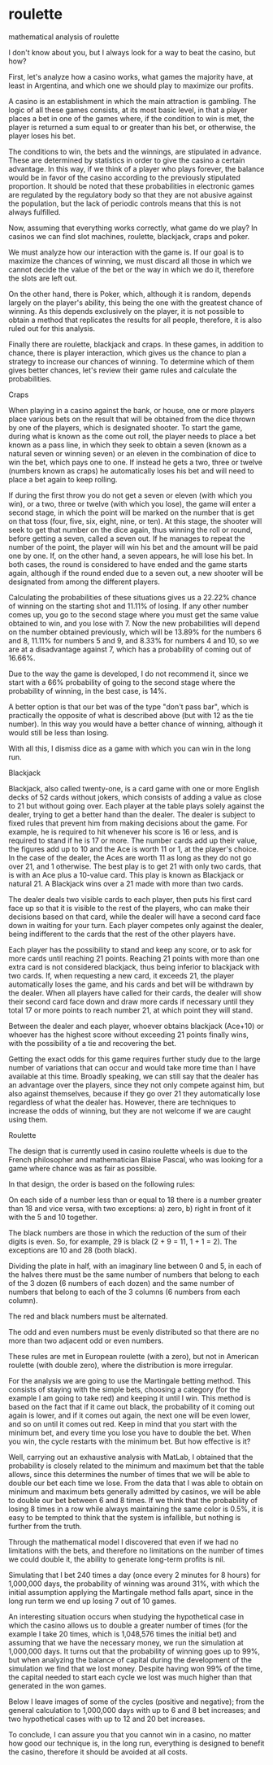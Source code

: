 # roulette
mathematical analysis of roulette


I don't know about you, but I always look for a way to beat the casino, but how?

First, let's analyze how a casino works, what games the majority have, at least in Argentina, and which one we should play to maximize our profits.

A casino is an establishment in which the main attraction is gambling. The logic of all these games consists, at its most basic level, in that a player places a bet in one of the games where, if the condition to win is met, the player is returned a sum equal to or greater than his bet, or otherwise, the player loses his bet.

The conditions to win, the bets and the winnings, are stipulated in advance. These are determined by statistics in order to give the casino a certain advantage. In this way, if we think of a player who plays forever, the balance would be in favor of the casino according to the previously stipulated proportion. It should be noted that these probabilities in electronic games are regulated by the regulatory body so that they are not abusive against the population, but the lack of periodic controls means that this is not always fulfilled.

Now, assuming that everything works correctly, what game do we play? In casinos we can find slot machines, roulette, blackjack, craps and poker.

We must analyze how our interaction with the game is. If our goal is to maximize the chances of winning, we must discard all those in which we cannot decide the value of the bet or the way in which we do it, therefore the slots are left out.

On the other hand, there is Poker, which, although it is random, depends largely on the player's ability, this being the one with the greatest chance of winning. As this depends exclusively on the player, it is not possible to obtain a method that replicates the results for all people, therefore, it is also ruled out for this analysis.

Finally there are roulette, blackjack and craps. In these games, in addition to chance, there is player interaction, which gives us the chance to plan a strategy to increase our chances of winning. To determine which of them gives better chances, let's review their game rules and calculate the probabilities.


Craps

When playing in a casino against the bank, or house, one or more players place various bets on the result that will be obtained from the dice thrown by one of the players, which is designated shooter. To start the game, during what is known as the come out roll, the player needs to place a bet known as a pass line, in which they seek to obtain a seven (known as a natural seven or winning seven) or an eleven in the combination of dice to win the bet, which pays one to one. If instead he gets a two, three or twelve (numbers known as craps) he automatically loses his bet and will need to place a bet again to keep rolling.

If during the first throw you do not get a seven or eleven (with which you win), or a two, three or twelve (with which you lose), the game will enter a second stage, in which the point will be marked on the number that is get on that toss (four, five, six, eight, nine, or ten). At this stage, the shooter will seek to get that number on the dice again, thus winning the roll or round, before getting a seven, called a seven out. If he manages to repeat the number of the point, the player will win his bet and the amount will be paid one by one. If, on the other hand, a seven appears, he will lose his bet. In both cases, the round is considered to have ended and the game starts again, although if the round ended due to a seven out, a new shooter will be designated from among the different players.

Calculating the probabilities of these situations gives us a 22.22% chance of winning on the starting shot and 11.11% of losing. If any other number comes up, you go to the second stage where you must get the same value obtained to win, and you lose with 7. Now the new probabilities will depend on the number obtained previously, which will be 13.89% for the numbers 6 and 8, 11.11% for numbers 5 and 9, and 8.33% for numbers 4 and 10, so we are at a disadvantage against 7, which has a probability of coming out of 16.66%.

Due to the way the game is developed, I do not recommend it, since we start with a 66% probability of going to the second stage where the probability of winning, in the best case, is 14%.

A better option is that our bet was of the type "don't pass bar", which is practically the opposite of what is described above (but with 12 as the tie number). In this way you would have a better chance of winning, although it would still be less than losing.

With all this, I dismiss dice as a game with which you can win in the long run.


Blackjack

Blackjack, also called twenty-one, is a card game with one or more English decks of 52 cards without jokers, which consists of adding a value as close to 21 but without going over. Each player at the table plays solely against the dealer, trying to get a better hand than the dealer. The dealer is subject to fixed rules that prevent him from making decisions about the game. For example, he is required to hit whenever his score is 16 or less, and is required to stand if he is 17 or more. The number cards add up their value, the figures add up to 10 and the Ace is worth 11 or 1, at the player's choice. In the case of the dealer, the Aces are worth 11 as long as they do not go over 21, and 1 otherwise. The best play is to get 21 with only two cards, that is with an Ace plus a 10-value card. This play is known as Blackjack or natural 21. A Blackjack wins over a 21 made with more than two cards.

The dealer deals two visible cards to each player, then puts his first card face up so that it is visible to the rest of the players, who can make their decisions based on that card, while the dealer will have a second card face down in waiting for your turn. Each player competes only against the dealer, being indifferent to the cards that the rest of the other players have.

Each player has the possibility to stand and keep any score, or to ask for more cards until reaching 21 points. Reaching 21 points with more than one extra card is not considered blackjack, thus being inferior to blackjack with two cards. If, when requesting a new card, it exceeds 21, the player automatically loses the game, and his cards and bet will be withdrawn by the dealer. When all players have called for their cards, the dealer will show their second card face down and draw more cards if necessary until they total 17 or more points to reach number 21, at which point they will stand.

Between the dealer and each player, whoever obtains blackjack (Ace+10) or whoever has the highest score without exceeding 21 points finally wins, with the possibility of a tie and recovering the bet.

Getting the exact odds for this game requires further study due to the large number of variations that can occur and would take more time than I have available at this time. Broadly speaking, we can still say that the dealer has an advantage over the players, since they not only compete against him, but also against themselves, because if they go over 21 they automatically lose regardless of what the dealer has. However, there are techniques to increase the odds of winning, but they are not welcome if we are caught using them.


Roulette

The design that is currently used in casino roulette wheels is due to the French philosopher and mathematician Blaise Pascal, who was looking for a game where chance was as fair as possible.


In that design, the order is based on the following rules:

On each side of a number less than or equal to 18 there is a number greater than 18 and vice versa, with two exceptions: a) zero, b) right in front of it with the 5 and 10 together.

The black numbers are those in which the reduction of the sum of their digits is even. So, for example, 29 is black (2 + 9 = 11, 1 + 1 = 2). The exceptions are 10 and 28 (both black).

Dividing the plate in half, with an imaginary line between 0 and 5, in each of the halves there must be the same number of numbers that belong to each of the 3 dozen (6 numbers of each dozen) and the same number of numbers that belong to each of the 3 columns (6 numbers from each column).

The red and black numbers must be alternated.

The odd and even numbers must be evenly distributed so that there are no more than two adjacent odd or even numbers.


These rules are met in European roulette (with a zero), but not in American roulette (with double zero), where the distribution is more irregular.

For the analysis we are going to use the Martingale betting method. This consists of staying with the simple bets, choosing a category (for the example I am going to take red) and keeping it until I win. This method is based on the fact that if it came out black, the probability of it coming out again is lower, and if it comes out again, the next one will be even lower, and so on until it comes out red. Keep in mind that you start with the minimum bet, and every time you lose you have to double the bet. When you win, the cycle restarts with the minimum bet. But how effective is it?

Well, carrying out an exhaustive analysis with MatLab, I obtained that the probability is closely related to the minimum and maximum bet that the table allows, since this determines the number of times that we will be able to double our bet each time we lose. From the data that I was able to obtain on minimum and maximum bets generally admitted by casinos, we will be able to double our bet between 6 and 8 times. If we think that the probability of losing 8 times in a row while always maintaining the same color is 0.5%, it is easy to be tempted to think that the system is infallible, but nothing is further from the truth.

Through the mathematical model I discovered that even if we had no limitations with the bets, and therefore no limitations on the number of times we could double it, the ability to generate long-term profits is nil.

Simulating that I bet 240 times a day (once every 2 minutes for 8 hours) for 1,000,000 days, the probability of winning was around 31%, with which the initial assumption applying the Martingale method falls apart, since in the long run term we end up losing 7 out of 10 games.

An interesting situation occurs when studying the hypothetical case in which the casino allows us to double a greater number of times (for the example I take 20 times, which is 1,048,576 times the initial bet) and assuming that we have the necessary money, we run the simulation at 1,000,000 days. It turns out that the probability of winning goes up to 99%, but when analyzing the balance of capital during the development of the simulation we find that we lost money. Despite having won 99% of the time, the capital needed to start each cycle we lost was much higher than that generated in the won games.

Below I leave images of some of the cycles (positive and negative); from the general calculation to 1,000,000 days with up to 6 and 8 bet increases; and two hypothetical cases with up to 12 and 20 bet increases.


To conclude, I can assure you that you cannot win in a casino, no matter how good our technique is, in the long run, everything is designed to benefit the casino, therefore it should be avoided at all costs.
